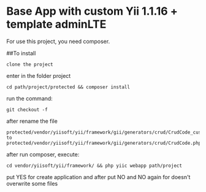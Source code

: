 Base App with custom Yii 1.1.16 + template adminLTE
========

For use this project, you need composer.

##To install

	clone the project

enter in the folder project

	cd path/project/protected && composer install

run the command:

	git checkout -f

after rename the file

    protected/vendor/yiisoft/yii/framework/gii/generators/crud/CrudCode_custom.php
    to
	protected/vendor/yiisoft/yii/framework/gii/generators/crud/CrudCode.php

after run composer, execute:

	cd vendor/yiisoft/yii/framework/ && php yiic webapp path/project

put YES for create application and after put NO and NO again for doesn't overwrite some files